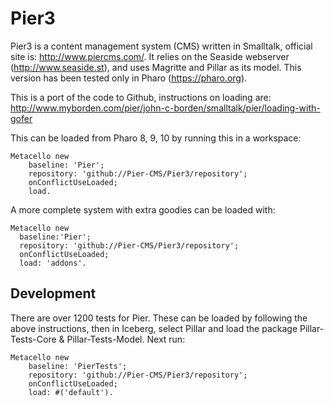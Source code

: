 # Pier3
Pier3 is a content management system (CMS) written in Smalltalk, official site is: http://www.piercms.com/. It relies on the Seaside webserver (http://www.seaside.st), and uses Magritte and Pillar as its model. This version has been tested only in Pharo (https://pharo.org).

This is a port of the code to Github, instructions on loading are: http://www.myborden.com/pier/john-c-borden/smalltalk/pier/loading-with-gofer

This can be loaded from Pharo 8, 9, 10 by running this in a workspace:
```
Metacello new
	baseline: 'Pier';
	repository: 'github://Pier-CMS/Pier3/repository';
	onConflictUseLoaded;
	load.
```
A more complete system with extra goodies can be loaded with:
```
Metacello new
  baseline:'Pier';
  repository: 'github://Pier-CMS/Pier3/repository';
  onConflictUseLoaded;
  load: 'addons'.
```
## Development
There are over 1200 tests for Pier. These can be loaded by following the above instructions, then in Iceberg, select Pillar and load the package Pillar-Tests-Core & Pillar-Tests-Model. Next run:
```
Metacello new
	baseline: 'PierTests';
	repository: 'github://Pier-CMS/Pier3/repository';
	onConflictUseLoaded;
	load: #('default').
```
